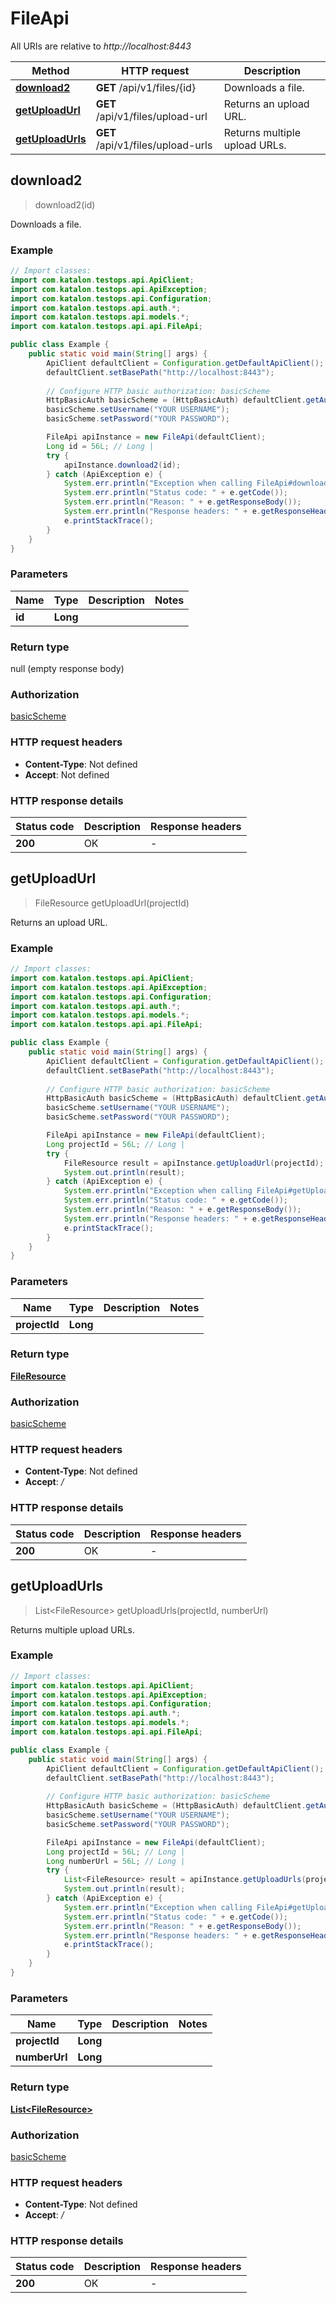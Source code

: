 # FileApi

All URIs are relative to *http://localhost:8443*

Method | HTTP request | Description
------------- | ------------- | -------------
[**download2**](FileApi.md#download2) | **GET** /api/v1/files/{id} | Downloads a file.
[**getUploadUrl**](FileApi.md#getUploadUrl) | **GET** /api/v1/files/upload-url | Returns an upload URL.
[**getUploadUrls**](FileApi.md#getUploadUrls) | **GET** /api/v1/files/upload-urls | Returns multiple upload URLs.



## download2

> download2(id)

Downloads a file.

### Example

```java
// Import classes:
import com.katalon.testops.api.ApiClient;
import com.katalon.testops.api.ApiException;
import com.katalon.testops.api.Configuration;
import com.katalon.testops.api.auth.*;
import com.katalon.testops.api.models.*;
import com.katalon.testops.api.api.FileApi;

public class Example {
    public static void main(String[] args) {
        ApiClient defaultClient = Configuration.getDefaultApiClient();
        defaultClient.setBasePath("http://localhost:8443");
        
        // Configure HTTP basic authorization: basicScheme
        HttpBasicAuth basicScheme = (HttpBasicAuth) defaultClient.getAuthentication("basicScheme");
        basicScheme.setUsername("YOUR USERNAME");
        basicScheme.setPassword("YOUR PASSWORD");

        FileApi apiInstance = new FileApi(defaultClient);
        Long id = 56L; // Long | 
        try {
            apiInstance.download2(id);
        } catch (ApiException e) {
            System.err.println("Exception when calling FileApi#download2");
            System.err.println("Status code: " + e.getCode());
            System.err.println("Reason: " + e.getResponseBody());
            System.err.println("Response headers: " + e.getResponseHeaders());
            e.printStackTrace();
        }
    }
}
```

### Parameters


Name | Type | Description  | Notes
------------- | ------------- | ------------- | -------------
 **id** | **Long**|  |

### Return type

null (empty response body)

### Authorization

[basicScheme](../README.md#basicScheme)

### HTTP request headers

- **Content-Type**: Not defined
- **Accept**: Not defined

### HTTP response details
| Status code | Description | Response headers |
|-------------|-------------|------------------|
| **200** | OK |  -  |


## getUploadUrl

> FileResource getUploadUrl(projectId)

Returns an upload URL.

### Example

```java
// Import classes:
import com.katalon.testops.api.ApiClient;
import com.katalon.testops.api.ApiException;
import com.katalon.testops.api.Configuration;
import com.katalon.testops.api.auth.*;
import com.katalon.testops.api.models.*;
import com.katalon.testops.api.api.FileApi;

public class Example {
    public static void main(String[] args) {
        ApiClient defaultClient = Configuration.getDefaultApiClient();
        defaultClient.setBasePath("http://localhost:8443");
        
        // Configure HTTP basic authorization: basicScheme
        HttpBasicAuth basicScheme = (HttpBasicAuth) defaultClient.getAuthentication("basicScheme");
        basicScheme.setUsername("YOUR USERNAME");
        basicScheme.setPassword("YOUR PASSWORD");

        FileApi apiInstance = new FileApi(defaultClient);
        Long projectId = 56L; // Long | 
        try {
            FileResource result = apiInstance.getUploadUrl(projectId);
            System.out.println(result);
        } catch (ApiException e) {
            System.err.println("Exception when calling FileApi#getUploadUrl");
            System.err.println("Status code: " + e.getCode());
            System.err.println("Reason: " + e.getResponseBody());
            System.err.println("Response headers: " + e.getResponseHeaders());
            e.printStackTrace();
        }
    }
}
```

### Parameters


Name | Type | Description  | Notes
------------- | ------------- | ------------- | -------------
 **projectId** | **Long**|  |

### Return type

[**FileResource**](FileResource.md)

### Authorization

[basicScheme](../README.md#basicScheme)

### HTTP request headers

- **Content-Type**: Not defined
- **Accept**: */*

### HTTP response details
| Status code | Description | Response headers |
|-------------|-------------|------------------|
| **200** | OK |  -  |


## getUploadUrls

> List&lt;FileResource&gt; getUploadUrls(projectId, numberUrl)

Returns multiple upload URLs.

### Example

```java
// Import classes:
import com.katalon.testops.api.ApiClient;
import com.katalon.testops.api.ApiException;
import com.katalon.testops.api.Configuration;
import com.katalon.testops.api.auth.*;
import com.katalon.testops.api.models.*;
import com.katalon.testops.api.api.FileApi;

public class Example {
    public static void main(String[] args) {
        ApiClient defaultClient = Configuration.getDefaultApiClient();
        defaultClient.setBasePath("http://localhost:8443");
        
        // Configure HTTP basic authorization: basicScheme
        HttpBasicAuth basicScheme = (HttpBasicAuth) defaultClient.getAuthentication("basicScheme");
        basicScheme.setUsername("YOUR USERNAME");
        basicScheme.setPassword("YOUR PASSWORD");

        FileApi apiInstance = new FileApi(defaultClient);
        Long projectId = 56L; // Long | 
        Long numberUrl = 56L; // Long | 
        try {
            List<FileResource> result = apiInstance.getUploadUrls(projectId, numberUrl);
            System.out.println(result);
        } catch (ApiException e) {
            System.err.println("Exception when calling FileApi#getUploadUrls");
            System.err.println("Status code: " + e.getCode());
            System.err.println("Reason: " + e.getResponseBody());
            System.err.println("Response headers: " + e.getResponseHeaders());
            e.printStackTrace();
        }
    }
}
```

### Parameters


Name | Type | Description  | Notes
------------- | ------------- | ------------- | -------------
 **projectId** | **Long**|  |
 **numberUrl** | **Long**|  |

### Return type

[**List&lt;FileResource&gt;**](FileResource.md)

### Authorization

[basicScheme](../README.md#basicScheme)

### HTTP request headers

- **Content-Type**: Not defined
- **Accept**: */*

### HTTP response details
| Status code | Description | Response headers |
|-------------|-------------|------------------|
| **200** | OK |  -  |

